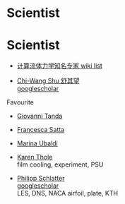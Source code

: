 # Scientist 


# Scientist

- [计算流体力学知名专家 wiki list](https://zh.wikipedia.org/zh-cn/计算流体力学#计算流体力学知名专家)

- [Chi-Wang Shu 舒其望](https://en.wikipedia.org/wiki/Chi-Wang_Shu)  
  [googlescholar](https://scholar.google.com/citations?user=Vp7sSw4AAAAJ&hl=en)  

Favourite

- [Giovanni Tanda](https://rubrica.unige.it/personale/VUdAU19r)  

- [Francesca Satta](https://rubrica.unige.it/personale/UkNHXlNg)

- [Marina Ubaldi](https://rubrica.unige.it/personale/VUdBW1pt)

- [Karen Thole](https://www.me.psu.edu/department/directory-detail-g.aspx?q=KAT18)  
  film cooling, experiment, PSU

- [Philipp Schlatter](https://www.mech.kth.se/mech/info_staff.jsp?ID=216)  
  [googlescholar](https://scholar.google.se/citations?hl=en&user=jk-Xg48AAAAJ&view_op=list_works)  
  LES, DNS, NACA airfoil, plate, KTH




